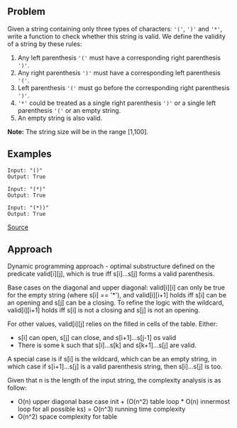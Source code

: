 ## Problem
Given a string containing only three types of characters: `'('`, `')'` and `'*'`, write a function to check whether this string is valid. We define the validity of a string by these rules:

1. Any left parenthesis `'('` must have a corresponding right parenthesis `')'`.
2. Any right parenthesis `')'` must have a corresponding left parenthesis `'('`.
3. Left parenthesis `'('` must go before the corresponding right parenthesis `')'`.
4. `'*'` could be treated as a single right parenthesis `')'` or a single left parenthesis `'('` or an empty string.
5. An empty string is also valid.

**Note:** The string size will be in the range [1,100].

## Examples
```
Input: "()"
Output: True
```
```
Input: "(*)"
Output: True
```
```
Input: "(*))"
Output: True
```

[Source](https://leetcode.com/problems/valid-parenthesis-string/description/)

## Approach
Dynamic programming approach - optimal substructure defined on the predicate valid[i][j], which is true iff s[i]...s[j] forms a valid parenthesis.

Base cases on the diagonal and upper diagonal: valid[i][i] can only be true for the empty string (where s[i] == '*'), and valid[i][i+1] holds iff s[i] can be an opening and s[j] can be a closing. To refine the logic with the wildcard, valid[i][i+1] holds iff s[i] is not a closing and s[j] is not an opening.

For other values, valid[i][j] relies on the filled in cells of the table. Either:
* s[i] can open, s[j] can close, and s[i+1]...s[j-1] os valid
* There is some k such that s[i]...s[k] and s[k+1]...s[j] are valid.

A special case is if s[i] is the wildcard, which can be an empty string, in which case if s[i+1]...s[j] is a valid parenthesis string, then s[i]...s[j] is too.

Given that n is the length of the input string, the complexity analysis is as follow:

* O(n) upper diagonal base case init + (O(n^2) table loop * O(n) innermost loop for all possible ks) = O(n^3) running time complexity
* O(n^2) space complexity for table

